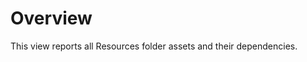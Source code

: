 <a name="Resources"></a>
# Overview
This view reports all Resources folder assets and their dependencies.